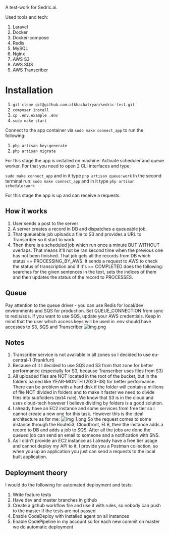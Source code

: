 A test-work for Sedric.ai.

Used tools and tech:
1. Laravel
2. Docker
3. Docker-compose
4. Redis
5. MySQL
6. Nginx
7. AWS S3
8. AWS SQS
9. AWS Transcriber

# Installation

1. ```git clone git@github.com:alkhachatryan/sedric-test.git```
2. ```composer install```
3. ```cp .env.example .env```
4. ```sudo make start```

Connect to the app container via ```sudo make connect_app``` to run the following:
1. ```php artisan key:generate```
2. ```php artisan migrate```

For this stage the app is installed on machine.
Activate scheduler and queue worker. For that you need to open 2 CLI interfaces and type:

```sudo make connect_app``` and in it type ```php artisan queue:work```
In the second terminal run:
```sudo make connect_app``` and in it type ```php artisan schedule:work```

For this stage the app is up and can receive a requests.

## How it works
1. User sends a post to the server
2. A server creates a record in DB and dispatches a queueable job.
3. That queueable job uploads a file to S3 and provides a URL to Transcriber so it start to work.
4. Then there is a scheduled job which run once a minute BUT WITHOUT overlaps. That means it'll not be ran second time when the previous one has not been finished. That job gets all the records from DB which status == PROCESSING_BY_AWS. It sends a request to AWS to check the status of transcription and if it's == COMPLETED does the following: searches for the given sentences in the text, sets the indices of them and then updates the status of the record to PROCESSES.


## Queue
Pay attention to the queue driver - you can use Redis for local/dev environments and SQS for production.
Set QUEUE_CONNECTION from sync to redis/sqs. If you want to use SQS, update your AWS credentials. Keep in mind that the user which access keys will be used in .env should have accesses to S3, SQS and Transcriber
![img.png](img.png)

## Notes
1. Transcriber service is not available in all zones so I decided to use eu-central-1 (Frankfurt)
2. Because of it I decided to use SQS and S3 from that zone for better performance (especially for S3, because Transcriber uses files from S3)
3. All uploaded files are NOT located in the root of the bucket, but in the folders named like YEAR-MONTH (2023-08) for better performance. There can be problem with a hard disk if the folder will contain a millions of file NOT divided in folders and to make it faster we need to divide files into subfolders (ext4 rule). We know that S3 is in the cloud and uses cloud-tech however I believe dividing by folders is a good solution.
4. I already have an EC2 instance and some services from free tier so I cannot create a new one for this task.
However this is the ideal architecture as for me:
![img_1.png](img_1.png)
So the request comes to some instance through the Route53, Cloudfront, ELB, then the instance adds a record to DB and adds a job to SQS. After all the jobs are done the queued job can send an email to someone and a notification with SNS.
5. As I didn't provide an EC2 instance as I already have a free tier usage and cannot deploy my API to it, I provide you a Postman collection, so when you up an application you just can send a requests to the local built application.

## Deployment theory
I would do the following for automated deployment and tests:
1. Write feature tests
2. Have dev and master branches in github
3. Create a github workflow file and use it with rules, so nobody can push to the master if the tests are not passed
4. Enable CodeDeploy with installed agent on all instances
5. Enable CodePipeline in my account so for each new commit on master we do automatic deployment
